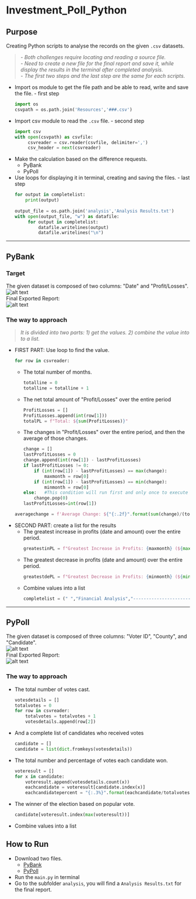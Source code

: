 # Investment_Poll_Python<br />
## Purpose<br />
Creating Python scripts to analyse the records on the given `.csv` datasets.<br />
> *- Both challenges require locating and reading a source file.*<br />
> *- Need to create a new file for the final report and save it, while display the results in the terminal after completed analysis.*<br />
> *- The first two steps and the last step are the same for each scripts.*<br />

- Import os module to get the file path and be able to read, write and save the file. - first step<br />
  ``` Python
  import os
  csvpath = os.path.join('Resources','###.csv')
  ```
- Import csv module to read the `.csv` file. - second step<br />
  ``` Python
  import csv
  with open(csvpath) as csvfile:
       csvreader = csv.reader(csvfile, delimiter=',')
       csv_header = next(csvreader)
  ```
- Make the calculation based on the difference requests.<br />
  - PyBank<br />
  - PyPoll<br />
- Use loops for displaying it in terminal, creating and saving the files. - last step<br />
  ``` Python
  for output in completelist:
      print(output)
      
  output_file = os.path.join('analysis','Analysis Results.txt')
  with open(output_file, "w") as datafile:
       for output in completelist:
           datafile.writelines(output)
           datafile.writelines("\n")
  ```
--- 

## PyBank<br />
### Target<br />
The given dataset is composed of two columns: "Date" and "Profit/Losses".<br />
![alt text](https://github.com/Ash-Tao/python-challenge/blob/main/Image/PyBank%20Resources%20Datasets%20.png)<br />
Final Exported Report: <br />
![alt text](https://github.com/Ash-Tao/python-challenge/blob/main/Image/Results%20for%20PyBank.png)<br />

### The way to approach<br />
> *It is divided into two parts: 1) get the values. 2) combine the value into to a list.*<br />
- FIRST PART: Use loop to find the value.<br />
  ``` python
  for row in csvreader:
  ```
  - The total number of months.<br />
    ``` python
    totalline = 0
    totalline = totalline + 1
    ```
  - The net total amount of "Profit/Losses" over the entire period<br />
    ``` Python
    ProfitLosses = []
    ProfitLosses.append(int(row[1]))
    totalPL = f"Total: ${sum(ProfitLosses)}"
    ```
  - The changes in "Profit/Losses" over the entire period, and then the average of those changes.<br />
    ``` Python
    change = []
    lastProfitLosses = 0
    change.append(int(row[1]) - lastProfitLosses)
    if lastProfitLosses != 0:
        if (int(row[1]) - lastProfitLosses) == max(change):
            maxmonth = row[0]
        if (int(row[1]) - lastProfitLosses) == min(change):
            minmonth = row[0]
    else:   #This condition will run first and only once to execute first row in the loop,even though it is written after others. 
        change.pop(0)
    lastProfitLosses=int(row[1])
    ```
  ``` Python
  averagechange = f'Average Change: ${"{:.2f}".format(sum(change)/(totalline-1))}'
  ```
- SECOND PART:  create a list for the results
  - The greatest increase in profits (date and amount) over the entire period.<br />
    ``` Python
    greatestinPL = f"Greatest Increase in Profits: {maxmonth} (${max(change)})"
    ```
  - The greatest decrease in profits (date and amount) over the entire period.<br />
    ``` Python
    greatestdePL = f"Greatest Decrease in Profits: {minmonth} (${min(change)})"
    ```
  - Combine values into a list<br />
    ``` Python
    completelist = (" ","Financial Analysis","-----------------------------------",totalmonths,totalPL,averagechange,greatestinPL,greatestdePL)
    ```
---

## PyPoll<br />
The given dataset is composed of three columns: "Voter ID", "County", and "Candidate".<br />
![alt text](https://github.com/Ash-Tao/python-challenge/blob/main/Image/PyPoll%20Resources%20Datasets%20.png)<br />
Final Exported Report: <br />
![alt text](https://github.com/Ash-Tao/python-challenge/blob/main/Image/Results%20for%20PyPoll.png)<br />
### The way to approach<br />
- The total number of votes cast.<br />
  ``` Python
  votesdetails = []
  totalvotes = 0
  for row in csvreader:
      totalvotes = totalvotes + 1
      votesdetails.append(row[2])   
    ```
- And a complete list of candidates who received votes<br />
  ``` python
  candidate = []
  candidate = list(dict.fromkeys(votesdetails))
  ```
- The total number and percentage of votes each candidate won.<br />
  ``` python
  voteresult = []
  for x in candidate:
      voteresult.append(votesdetails.count(x))
      eachcandidate = voteresult[candidate.index(x)]
      eachcandidatepercent = "{:.3%}".format(eachcandidate/totalvotes)
- The winner of the election based on popular vote.<br />
  ``` Python
  candidate[voteresult.index(max(voteresult))]
  ```
- Combine values into a list<br />

## How to Run<br />
- Download two files.<br />
  - [PyBank](https://github.com/Ash-Tao/python-challenge/tree/main/PyBank)<br />
  - [PyPoll](https://github.com/Ash-Tao/python-challenge/tree/main/PyPoll)<br />
- Run the `main.py` in terminal<br />
- Go to the subfolder `analysis`, you will find a `Analysis Results.txt` for the final report.<br />
